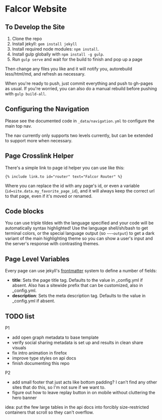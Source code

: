 Falcor Website
==============

To Develop the Site
-------------------

1. Clone the repo
2. Install jekyll: `gem install jekyll`
3. Install required node modules: `npm install`.
4. Install gulp globally with `npm install -g gulp`.
5. Run `gulp serve` and wait for the build to finish and pop up a page

Then change any files you like and it will notify you, autorebuild less/html/md, and refresh as necessary.

When you're ready to push, just commit everything and push to gh-pages as usual. If you're worried, you can also do a manual rebuild before pushing with `gulp build-all`.

Configuring the Navigation
--------------------------

Please see the documented code in `_data/navigation.yml` to configure the main top nav.

The nav currently only supports two levels currently, but can be extended to support more when necessary.

Page Crosslink Helper
---------------------
There's a simple link to page id helper you can use like this:
```
{% include link.to id="router" text="Falcor Router" %}
```

Where you can replace the id with any page's id, or even a variable (`id=site.data.my_favorite_page_id`), and it will always keep the correct url to that page, even if it's moved or renamed.


Code blocks
------------------

You can use triple tildes with the language specified and your code will be automatically syntax highlighted!
Use the language shell/sh/bash to get terminal colors, or the special language output (so `~~~output`) to get a dark variant of the main highlighting theme so you can show a user's input and the server's response with contrasting themes.


Page Level Variables
--------------------

Every page can use jekyll's [frontmatter](http://jekyllrb.com/docs/frontmatter/ "Front Matter") system to define a number of fields:
- **title**: Sets the page title tag. Defaults to the value in _config.yml if absent. Also has a sitewide prefix that can be customized, also in _config.yml.
- **description**: Sets the meta description tag. Defaults to the value in _config.yml if absent.


TODO list
-----------------------------

P1
- add open graph metadata to base template
- verify social sharing metadata is set up and results in clean share visuals
- fix intro animation in firefox
- improve type styles on api docs
- finish documenting this repo

P2
- add small footer that just acts like bottom padding? I can't find any other sites that do this, so I'm not sure if we want to.
- figure out how to leave replay button in on mobile without cluttering the hero banner 

idea: put the few large tables in the api docs into forcibly size-restricted containers that scroll so they can't overflow.